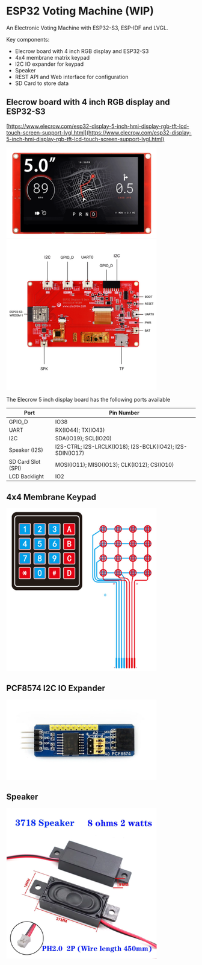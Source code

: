 # ESP32 Voting Machine (WIP)

An Electronic Voting Machine with ESP32-S3, ESP-IDF and LVGL.

Key components:

- Elecrow board with 4 inch RGB display and ESP32-S3
- 4x4 membrane matrix keypad
- I2C IO expander for keypad
- Speaker
- REST API and Web interface for configuration
- SD Card to store data

## Elecrow board with 4 inch RGB display and ESP32-S3

[https://www.elecrow.com/esp32-display-5-inch-hmi-display-rgb-tft-lcd-touch-screen-support-lvgl.html](https://www.elecrow.com/esp32-display-5-inch-hmi-display-rgb-tft-lcd-touch-screen-support-lvgl.html)

<img src="readme_files/display_front.png" width="400">
<br>
<img src="readme_files/display_back.png" width="400">

The Elecrow 5 inch display board has the following ports available

|Port              | Pin Number |
|------------------|------------|
|GPIO_D            | IO38 |
|UART              | RX(IO44); TX(IO43) |
|I2C               | SDA(IO19); SCL(IO20) |
|Speaker (I2S)     | I2S-CTRL; I2S-LRCLK(IO18); I2S-BCLK(IO42); I2S-SDIN(IO17) |
|SD Card Slot (SPI)| MOSI(IO11); MISO(IO13); CLK(IO12); CS(IO10) |
|LCD Backlight     | IO2 |

## 4x4 Membrane Keypad

<img src="readme_files/keypad.png" width="400">

## PCF8574 I2C IO Expander

<img src="readme_files/pcf8574.png" width="400">

## Speaker

<img src="readme_files/speaker.png" width="400">